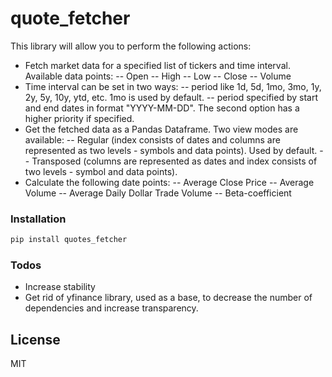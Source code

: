 # quote_fetcher

This library will allow you to perform the following actions:
- Fetch market data for a specified list of tickers and time interval. Available data points:
-- Open
-- High
-- Low
-- Close
-- Volume
- Time interval can be set in two ways: 
-- period like 1d, 5d, 1mo, 3mo, 1y, 2y, 5y, 10y, ytd, etc. 1mo is used by default.
-- period specified by start and end dates in format "YYYY-MM-DD".
The second option has a higher priority if specified.
- Get the fetched data as a Pandas Dataframe. Two view modes are available:
-- Regular (index consists of dates and columns are represented as two levels - symbols and data points). Used by default.
-- Transposed (columns are represented as dates and index consists of two levels - symbol and data points).
- Calculate the following date points:
-- Average Close Price
-- Average Volume
-- Average Daily Dollar Trade Volume
-- Beta-coefficient



### Installation



```sh
pip install quotes_fetcher
```





### Todos

 - Increase stability
 - Get rid of yfinance library, used as a base, to decrease the number of dependencies and increase transparency.

License
----

MIT


